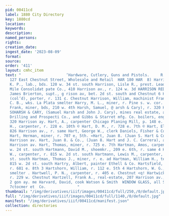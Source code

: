 ```yaml
---
pid: 00411cd
label: 1880 City Directory
key: 1880cd
location: 
keywords: 
description: 
named_persons: 
rights: 
creation_date: 
ingest_date: '2023-08-09'
format: 
source: 
order: '411'
layout: cmhc_item
text: "                    ‘Hardware, Cutlery, Guns and Pistols.     R P, Oliver,
  127 East Chestnut Street, Wholesale and Retail  HAR 180 HAR  8) Harrison, James
  K. P., lab., bds. 120 w. 34 st. south Harrison, Lisle R., prest. Leadville and Ten
  Mile Consolidat pate Co., 410 Harrison av., r. 124 w. 3d HARRISON REDUCTION WORKS,
  James Brierton, supt., g rison av, bet. 2d st. south and Chestnut 6 Harrison, Samuel,
  (col’d), porter, r. 131 ¢. Chestnut Harrison, William, machinist Frank Gay ro Harrod,
  C. B., wks. La Plata smelter Harry, M. L., miner, r. Pine s. w. cor. 8th 3 Harsh,
  Frank, miner, bds, 210 w. 4th Harsh, Samuel, @ arsh & Cary), r. 320 Harrison av.
  SOHARSH & CARY, (Samuel Harsh and John J. Cary), mines real estate, agents for Roberts
  Drilling and Prospecti Co., and Gibbs & Starret mfg. Co. boilers, engines ani pumps,
  320 Harrison ay. Hart, A., carpenter Chicago Planing Mill, p. 148 e. 8th Hart, Charles
  H., carpenter, r. 228 e. 10th © Hart, D. M., r. 728 e. 7th © Hart, Elick, cigars,
  826 Harrison av., r. same Hart, George W., clerk Daniels, Fisher & Co.,r. 301 Harrison»
  Hart, Herman, miner, r. 707 e, 5th. «Hart, Juan 8. (Juan S. Hart & Co.), r. 415
  Harrison av. Hart, Juan 8. & Co., (Juan 8. Hart and J. C. Carrera), assayei 415
  Harrison av. Hart, Thomas, miner, r. 725 e. 7th Hartman, Amos, carpenter, r. 815
  w. 24 st. south Hartmann, David M., shoemkr., 209 e. 6th, r. same 4 Hartmann, John
  W., carpenter, r. 815 w. 2d st. south Hartmann, Lewis M., carpenter, r. 815 w. 2d
  st. south Hartman, Thomas J., miner, r. e. ad Hartman, William H., teamster, r.
  815 w. 2d st. south Hartry, Albert, painter Ethell & Co. Hartsfield, James, miner,
  r. 681 e. 8th 3 Hartshorn, William, r. 112 e. 5th 4 Hartshorn, W. G., wks. La Plata
  smelter . Hartwell, P. N., carpenter, r. 405 e. Chestnut <q! Hartwick, John, miner,
  r. 229 w. Chestnut Hartzell, Frank A., real-estate, 207 Harrison av., r. 718 Harri
  2 gon ay. me Harvard, David, cook Watson & Smith  WINDOW GLASS, all Sizes, “iss
  7ctocmer et  Co.              "
thumbnail: "/img/derivatives/iiif/images/00411cd/full/250,/0/default.jpg"
full: "/img/derivatives/iiif/images/00411cd/full/1140,/0/default.jpg"
manifest: "/img/derivatives/iiif/00411cd/manifest.json"
collection: directories
---
```

